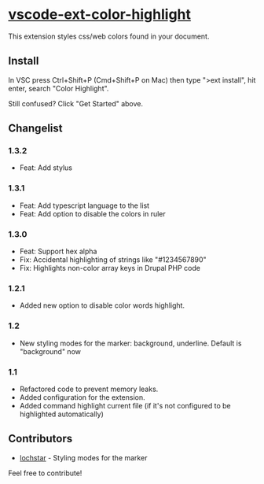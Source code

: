 # [vscode-ext-color-highlight](https://github.com/naumovs/vscode-ext-color-highlight)

This extension styles css/web colors found in your document.

## Install

In VSC press Ctrl+Shift+P (Cmd+Shift+P on Mac) then type ">ext install", hit enter, search "Color Highlight".

Still confused? Click "Get Started" above.


## Changelist

### 1.3.2
  - Feat: Add stylus

### 1.3.1
  - Feat: Add typescript language to the list
  - Feat: Add option to disable the colors in ruler

### 1.3.0
  - Feat: Support hex alpha
  - Fix: Accidental highlighting of strings like "#1234567890"
  - Fix: Highlights non-color array keys in Drupal PHP code

### 1.2.1
  - Added new option to disable color words highlight.

### 1.2
  - New styling modes for the marker: background, underline. Default is "background" now

### 1.1
  - Refactored code to prevent memory leaks.
  - Added configuration for the extension.
  - Added command highlight current file (if it's not configured to be highlighted automatically)

## Contributors

  - [lochstar](https://github.com/lochstar) - Styling modes for the marker

Feel free to contribute!

